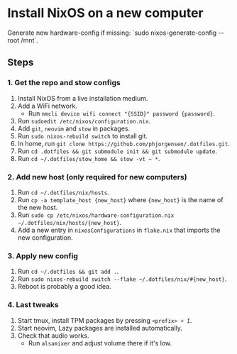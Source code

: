 # Install NixOS on a new computer

Generate new hardware-config if missing: ´sudo nixos-generate-config --root /mnt´.

## Steps

### 1. Get the repo and stow configs

1. Install NixOS from a live installation medium.
2. Add a WiFi network.
   - Run `nmcli device wifi connect "{SSID}" password {password}`.
3. Run `sudoedit /etc/nixos/configuration.nix`.
4. Add `git`, `neovim` and `stow` in packages.
5. Run `sudo nixos-rebuild switch` to install git.
6. In home, run `git clone https://github.com/phjorgensen/.dotfiles.git`.
7. Run `cd .dotfiles && git submodule init && git submodule update`.
8. Run `cd ~/.dotfiles/stow_home && stow -vt ~ *`.

### 2. Add new host (only required for new computers)

1. Run `cd ~/.dotfiles/nix/hosts`.
2. Run `cp -a template_host {new_host}` where `{new_host}` is the name of the new host.
3. Run `sudo cp /etc/nixos/hardware-configuration.nix ~/.dotfiles/nix/hosts/{new_host}`.
4. Add a new entry in `nixosConfigurations` in `flake.nix` that imports the new configuration.

### 3. Apply new config

1. Run `cd ~/.dotfiles && git add .`.
2. Run `sudo nixos-rebuild switch --flake ~/.dotfiles/nix/#{new_host}`.
3. Reboot is probably a good idea.

### 4. Last tweaks

1. Start tmux, install TPM packages by pressing `<prefix> + I`.
2. Start neovim, Lazy packages are installed automatically.
3. Check that audio works.
   - Run `alsamixer` and adjust volume there if it's low.
